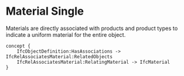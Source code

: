 Material Single
===============

Materials are directly associated with products and product types to indicate a uniform material for the entire object.

```
concept {
    IfcObjectDefinition:HasAssociations -> IfcRelAssociatesMaterial:RelatedObjects
    IfcRelAssociatesMaterial:RelatingMaterial -> IfcMaterial
}
```
